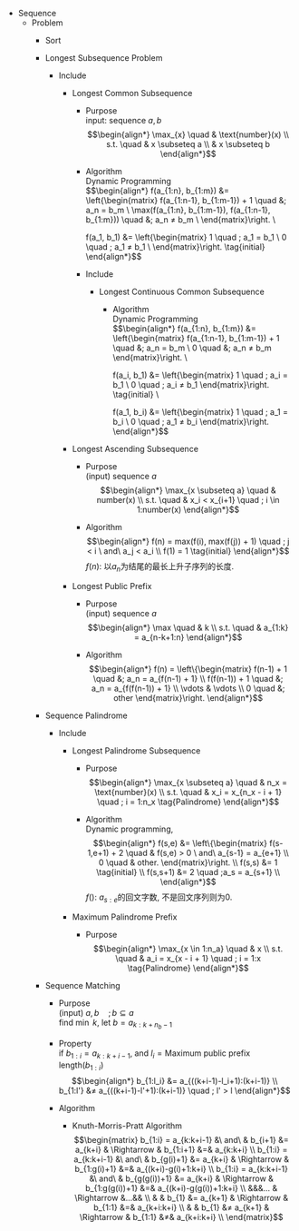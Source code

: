 * Sequence 
  - Problem 
    * Sort

    * Longest Subsequence Problem
      - Include
        * Longest Common Subsequence
          - Purpose  
            input: sequence $a, b$
            $$\begin{align*}
              \max_{x}  \quad & \text{number}(x)  \\
              s.t. \quad & x \subseteq a  \\
                & x \subseteq b
            \end{align*}$$

          - Algorithm  
            Dynamic Programming  
            $$\begin{align*}
              f(a_{1:n}, b_{1:m}) &= \left\{\begin{matrix}
                f(a_{1:n-1}, b_{1:m-1}) + 1 \quad &;  a_n = b_m  \\
                \max(f(a_{1:n}, b_{1:m-1}), f(a_{1:n-1}, b_{1:m})) \quad &;  a_n ≠ b_m  \\
              \end{matrix}\right.  \\

              f(a_1, b_1) &= \left\{\begin{matrix}
                1    \quad ; a_1 = b_1  \\
                0   \quad ; a_1 ≠ b_1  \\
              \end{matrix}\right.  \tag{initial}
            \end{align*}$$

          - Include
            * Longest Continuous Common Subsequence
              - Algorithm  
                Dynamic Programming  
                $$\begin{align*}
                  f(a_{1:n}, b_{1:m}) &= \left\{\begin{matrix}
                    f(a_{1:n-1}, b_{1:m-1}) + 1 \quad &;  a_n = b_m  \\
                    0  \quad &;  a_n ≠ b_m
                  \end{matrix}\right.  \\

                  f(a_i, b_1) &= \left\{\begin{matrix}
                    1  \quad ; a_i = b_1  \\
                    0  \quad ; a_i ≠ b_1
                  \end{matrix}\right.  \tag{initial}  \\

                  f(a_1, b_i) &= \left\{\begin{matrix}
                    1  \quad ; a_1 = b_i  \\
                    0  \quad ; a_1 ≠ b_i
                  \end{matrix}\right.
                \end{align*}$$

        * Longest Ascending Subsequence
          - Purpose  
            (input) sequence $a$
            $$\begin{align*}
              \max_{x \subseteq a}  \quad &  number(x)  \\
              s.t. \quad & x_i < x_{i+1} \quad ; i \in 1:number(x)
            \end{align*}$$
            
          - Algorithm  
            $$\begin{align*}
              f(n) = max(f(i), max(f(j)) + 1) \quad ; j < i \ and\ a_j < a_i  \\
              f(1) = 1  \tag{initial}
            \end{align*}$$
            $f(n)$: 以$a_n$为结尾的最长上升子序列的长度.

        * Longest Public Prefix
          - Purpose  
            (input) sequence $a$
            $$\begin{align*}
              \max \quad & k  \\
              s.t. \quad & a_{1:k} = a_{n-k+1:n}
            \end{align*}$$

          - Algorithm  
            $$\begin{align*}
              f(n) = \left\{\begin{matrix}
                f(n-1) + 1  \quad &;  a_n = a_{f(n-1) + 1}  \\
                f(f(n-1)) + 1 \quad &; a_n = a_{f(f(n-1)) + 1}  \\
                \vdots & \vdots  \\
                0  \quad &; other
              \end{matrix}\right.
            \end{align*}$$

    * Sequence Palindrome
      - Include
        * Longest Palindrome Subsequence 
          - Purpose 
            $$\begin{align*}
              \max_{x \subseteq a} \quad & n_x = \text{number}(x)  \\
              s.t. \quad & x_i = x_{n_x - i + 1}  \quad ; i = 1:n_x  \tag{Palindrome}
            \end{align*}$$

          - Algorithm  
            Dynamic programming,
            $$\begin{align*}
              f(s,e) &= \left\{\begin{matrix}
                f(s-1,e+1) + 2 \quad & f(s,e) > 0 \ and\  a_{s-1} = a_{e+1}  \\
                0 \quad & other.
                \end{matrix}\right.  \\
              f(s,s) &= 1  \tag{initial}  \\
              f(s,s+1) &= 2 \quad ;a_s = a_{s+1}  \\
            \end{align*}$$
            $f()$: $a_{s:e}$的回文字数, 不是回文序列则为0.

        * Maximum Palindrome Prefix
          - Purpose  
            $$\begin{align*}
              \max_{x \in 1:n_a} \quad & x  \\
              s.t. \quad & a_i = x_{x - i + 1}  \quad ; i = 1:x  \tag{Palindrome}
            \end{align*}$$

    * Sequence Matching
      - Purpose  
        (input) $a, b \quad ; b \subseteq a$  
        find $\min\ k$, let $b = a_{k:k+n_b-1}$

      - Property  
        if $b_{1:i} = a_{k:k+i-1}$, and $l_i = \text{Maximum public prefix length}(b_{1:i})$
        $$\begin{align*}
          b_{1:l_i} &= a_{((k+i-1)-l_i+1):(k+i-1)}  \\
          b_{1:l'} &≠ a_{((k+i-1)-l'+1):(k+i-1)}  \quad ; l' > l        
        \end{align*}$$

      - Algorithm
        * Knuth-Morris-Pratt Algorithm
          $$\begin{matrix}
            b_{1:i} = a_{k:k+i-1} &\ and\ & b_{i+1} &= a_{k+i} & \Rightarrow & b_{1:i+1} &=& a_{k:k+i}  \\
            b_{1:i} = a_{k:k+i-1} &\ and\ & b_{g(i)+1} &= a_{k+i} & \Rightarrow  & b_{1:g(i)+1} &=& a_{(k+i)-g(i)+1:k+i}  \\
            b_{1:i} = a_{k:k+i-1} &\ and\ & b_{g(g(i))+1} &= a_{k+i} & \Rightarrow  & b_{1:g(g(i))+1} &=& a_{(k+i)-g(g(i))+1:k+i}  \\
            &&&... & \Rightarrow &...&&  \\
            & & b_{1} &= a_{k+1} & \Rightarrow  & b_{1:1} &=& a_{k+i:k+i}  \\
            & & b_{1} &≠ a_{k+1} & \Rightarrow  & b_{1:1} &≠& a_{k+i:k+i}  \\
          \end{matrix}$$
